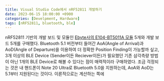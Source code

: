```yaml
---
title: Visual Studio Code에서 nRF52811 개발하기
date: 2023-06-15 18:00:00 +0900
categories: [Develpment, Hardware]
tags: [nRF52811, bluetooth, ble]
---
```

nRF52811 기반의 개발 보드 및 모듈인 [Ebyte사의 E104-BT5011A 모듈](https://www.cdebyte.com/products/E104-BT5011A) 5개와 개발 보드 5개를 구매했다. Bluetooth 5.1 버전부터 들어간 AoA(Angle of Arrival)과 AoD(Angle of Departure)을 이용하여 더 정확한 Position Finding이 가능할까 싶고, 3개 이상의 BLE Device (Sender이든 Reciever이든)가 필요했던 기존 삼각측량 방법이 아닌 1개의 BLE Device로 해볼 수 있다는 점이 매력적이라 구매하였다.
조금 걱정되는 것은 내 핸드폰이 Note 20 Ultra로 Bluetooth 5.0을 지원하는데, AoA와 AoD는 5.1부터 지원된다는 것이다. 이론적으로는 계산하는 쪽에 